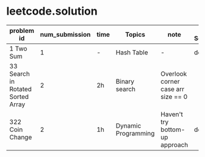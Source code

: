 # leetcode.solution



 problem id | num_submission | time | Topics | note | Read Solution
 ------|-----|-----|-----|-----|-----
 1 Two Sum | 1 | - | Hash Table | - | done
 33 Search in Rotated Sorted Array | 2 | 2h | Binary search | Overlook corner case arr size == 0 | 
 322 Coin Change | 2 | 1h | Dynamic Programming | Haven't try bottom-up approach | done


